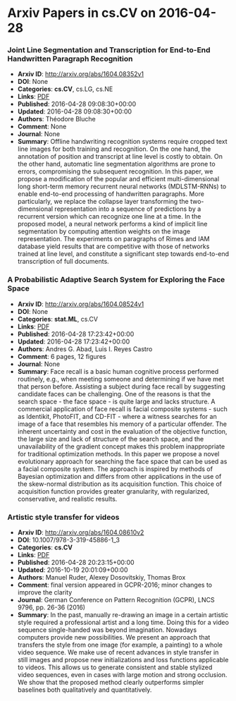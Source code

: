 # Arxiv Papers in cs.CV on 2016-04-28
### Joint Line Segmentation and Transcription for End-to-End Handwritten Paragraph Recognition
- **Arxiv ID**: http://arxiv.org/abs/1604.08352v1
- **DOI**: None
- **Categories**: **cs.CV**, cs.LG, cs.NE
- **Links**: [PDF](http://arxiv.org/pdf/1604.08352v1)
- **Published**: 2016-04-28 09:08:30+00:00
- **Updated**: 2016-04-28 09:08:30+00:00
- **Authors**: Théodore Bluche
- **Comment**: None
- **Journal**: None
- **Summary**: Offline handwriting recognition systems require cropped text line images for both training and recognition. On the one hand, the annotation of position and transcript at line level is costly to obtain. On the other hand, automatic line segmentation algorithms are prone to errors, compromising the subsequent recognition. In this paper, we propose a modification of the popular and efficient multi-dimensional long short-term memory recurrent neural networks (MDLSTM-RNNs) to enable end-to-end processing of handwritten paragraphs. More particularly, we replace the collapse layer transforming the two-dimensional representation into a sequence of predictions by a recurrent version which can recognize one line at a time. In the proposed model, a neural network performs a kind of implicit line segmentation by computing attention weights on the image representation. The experiments on paragraphs of Rimes and IAM database yield results that are competitive with those of networks trained at line level, and constitute a significant step towards end-to-end transcription of full documents.



### A Probabilistic Adaptive Search System for Exploring the Face Space
- **Arxiv ID**: http://arxiv.org/abs/1604.08524v1
- **DOI**: None
- **Categories**: **stat.ML**, cs.CV
- **Links**: [PDF](http://arxiv.org/pdf/1604.08524v1)
- **Published**: 2016-04-28 17:23:42+00:00
- **Updated**: 2016-04-28 17:23:42+00:00
- **Authors**: Andres G. Abad, Luis I. Reyes Castro
- **Comment**: 6 pages, 12 figures
- **Journal**: None
- **Summary**: Face recall is a basic human cognitive process performed routinely, e.g., when meeting someone and determining if we have met that person before. Assisting a subject during face recall by suggesting candidate faces can be challenging. One of the reasons is that the search space - the face space - is quite large and lacks structure. A commercial application of face recall is facial composite systems - such as Identikit, PhotoFIT, and CD-FIT - where a witness searches for an image of a face that resembles his memory of a particular offender. The inherent uncertainty and cost in the evaluation of the objective function, the large size and lack of structure of the search space, and the unavailability of the gradient concept makes this problem inappropriate for traditional optimization methods. In this paper we propose a novel evolutionary approach for searching the face space that can be used as a facial composite system. The approach is inspired by methods of Bayesian optimization and differs from other applications in the use of the skew-normal distribution as its acquisition function. This choice of acquisition function provides greater granularity, with regularized, conservative, and realistic results.



### Artistic style transfer for videos
- **Arxiv ID**: http://arxiv.org/abs/1604.08610v2
- **DOI**: 10.1007/978-3-319-45886-1_3
- **Categories**: **cs.CV**
- **Links**: [PDF](http://arxiv.org/pdf/1604.08610v2)
- **Published**: 2016-04-28 20:23:15+00:00
- **Updated**: 2016-10-19 20:01:09+00:00
- **Authors**: Manuel Ruder, Alexey Dosovitskiy, Thomas Brox
- **Comment**: final version appeared in GCPR-2016; minor changes to improve the
  clarity
- **Journal**: German Conference on Pattern Recognition (GCPR), LNCS 9796, pp.
  26-36 (2016)
- **Summary**: In the past, manually re-drawing an image in a certain artistic style required a professional artist and a long time. Doing this for a video sequence single-handed was beyond imagination. Nowadays computers provide new possibilities. We present an approach that transfers the style from one image (for example, a painting) to a whole video sequence. We make use of recent advances in style transfer in still images and propose new initializations and loss functions applicable to videos. This allows us to generate consistent and stable stylized video sequences, even in cases with large motion and strong occlusion. We show that the proposed method clearly outperforms simpler baselines both qualitatively and quantitatively.



